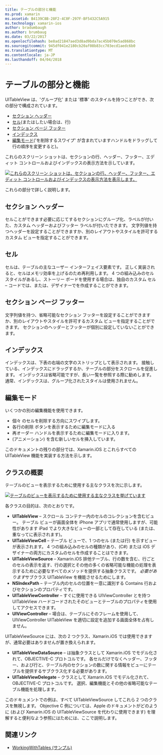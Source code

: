```yaml
---
title: テーブルの部分と機能
ms.prod: xamarin
ms.assetid: B4139C8B-28F2-4C0F-297F-BF5432C5A915
ms.technology: xamarin-ios
author: bradumbaugh
ms.author: brumbaug
ms.date: 03/22/2017
ms.openlocfilehash: be8ad21847aed3d8ad9bda7ac45b070e5ad868bc
ms.sourcegitcommit: 945df041e2180cb20af08b83cc703ecd1aedc6b0
ms.translationtype: MT
ms.contentlocale: ja-JP
ms.lasthandoff: 04/04/2018
---
```

# <a name="table-parts-and-functionality"></a>テーブルの部分と機能

UITableView は、'グループ化' または '標準' のスタイルを持つことができ、次の部分で構成されています。

-  [セクション ヘッダー](#Section_Header)
-  [セル](#Cells)(またはしたい場合は、行)
-  [セクション ページ フッター](#Section_Footer)
-  [インデックス](#Index)
-  [編集モード](#Edit_Features)('を削除するスワイプ' が含まれていますハンドルをドラッグして行の順序を変更すると)。 

これらのスクリーン ショットは、セクションの行、ヘッダー、フッター、エディット コントロールおよびインデックスの表示方法を示しています。

 [![](table-parts-and-functionality-images/image1a.png "これらのスクリーン ショットは、セクションの行、ヘッダー、フッター、エディット コントロールおよびインデックスの表示方法を表示します。")](table-parts-and-functionality-images/image1a.png#lightbox)

これらの部分で詳しく説明します。

<a name="Section_Header" />

## <a name="section-header"></a>セクション ヘッダー

セルことができます必要に応じてするセクションにグループ化、ラベルが付いた、カスタム ヘッダーおよびフッター ラベルが付いたできます。 文字列値を持つヘッダーを設定することができますか、別のレイアウトやスタイルを許可するカスタム ビューを指定することができます。

<a name="Cells" />

## <a name="cells"></a>セル

セルは、テーブルの主なユーザー インターフェイス要素です。 正しく実装されると、セルはメモリ効率を上げるのため再利用します。 4 つの組み込みのセル スタイルがあるし、ストーリー ボードを使用する場合は、独自のカスタム セル – コードでは、または、デザイナーでを作成することができます。

<a name="Section_Footer"/>

## <a name="section-footer"></a>セクション ページ フッター

文字列値を持つ、省略可能なセクション フッターを設定することができますか、別のレイアウトやスタイルを許可するカスタム ビューを指定することができます。 セクションのヘッダーとフッターが個別に設定していないことができます。

<a name="Index" />

## <a name="index"></a>インデックス

インデックスは、下表の右端の文字のストリップとして表示されます。
接触している、インデックスにドラッグするか、テーブルの部分をスクロールを促進します。 インデックスは省略可能ですが、長い一覧を参照する際に勧めします。 通常、インデックスは、グループ化されたスタイルは使用されません。

<a name="Edit_Features" />

## <a name="editing-mode"></a>編集モード

いくつかの別の編集機能を使用できます。

- 個々 のセルを削除する方向にスワイプします。
- 各行の削除 ボタンを表示するために編集モードに入る 
- 再オーダー ハンドルを表示するために編集モードに入ります。 
- (アニメーション) を含む新しいセルを挿入しています。

このドキュメントの残りの部分では、Xamarin.iOS とこれらすべての UITableView 機能を実装する方法を示します。


## <a name="classes-overview"></a>クラスの概要

テーブルのビューを表示するために使用する主なクラスを次に示します。

[![](table-parts-and-functionality-images/classdiagram.png "テーブルのビューを表示するために使用する主なクラスを挙げています")](table-parts-and-functionality-images/classdiagram.png#lightbox)

各クラスの目的は、次のとおりです。

- **UITableView** – スクロール コンテナー内のセルのコレクションを含むビュー。 テーブル ビューが画面全体を iPhone アプリで通常使用しますが、可能性があります iPad でより大きなビューの一部として存在している (または、重なってに表示されます)。 
- **UITableViewCell** – テーブル ビューで、1 つのセル (または行) を示すビューが表示されます。 4 つの組み込みのセルの種類があり、(C#) または iOS デザイナーの両方にカスタムのセルを作成することはできます。 
- **UITableViewSource** – Xamarin.iOS 排他テーブル、行の数を含む、行ごとのセルの表示を返す、行の選択とその他の多くの省略可能な機能の処理を表示するために必要なすべてのメソッドを提供する抽象クラスです。 *必要があります*サブクラス UITableView を機能させるためにします。 
- **NSIndexPath** – テーブル内のセルの位置を一意に識別する Contains 行およびセクションのプロパティです。 
- **UITableViewController** – すぐに使用できる UIViewController とを持つ UITableView ハードコードされたそのビューとテーブルのプロパティを使用してアクセスできます。 
- **UIViewController** – 場合は、テーブルにそのフレームを使用して、UIViewController UITableView を適切に設定を追加する画面全体を占有しません。 

UITableViewSource には、次の 2 つクラス、Xamarin.iOS では使用できますが、通常必要はありませんが置き換えられます。

- **UITableViewDataSource** – は抽象クラスとして Xamarin.iOS でモデル化されて、OBJECTIVE-C プロトコルです。 各セルだけでなくヘッダー、フッター、および行と、テーブル内のセクションの数に関する情報をビューにテーブルを提供するサブクラス化する必要があります。 
- **UITableViewDelegate** – クラスとして Xamarin.iOS でモデル化されて、OBJECTIVE-C プロトコルです。 選択、編集機能とその他の省略可能なテーブル機能を処理します。 

このドキュメントでの例は、すべて UITableViewSource してこれら 2 つのクラスを無視します。 Objective C 例については、Apple のドキュメントがどのように (および Xamarin.iOS の UITableViewSource を代わりに使用できます) を理解すると便利なよう参照にはためには、ここで説明します。

## <a name="related-links"></a>関連リンク

- [WorkingWithTables (サンプル)](https://developer.xamarin.com/samples/monotouch/WorkingWithTables)
